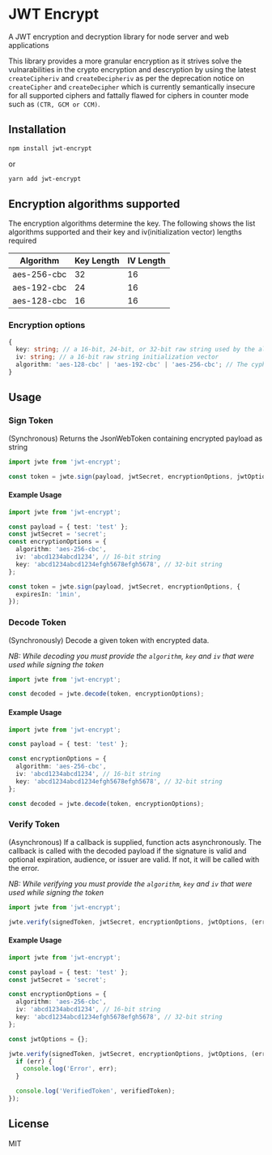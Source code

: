 # JWT Encrypt

A JWT encryption and decryption library for node server and web applications

This library provides a more granular encryption as it strives solve the vulnarabilities in the crypto encryption and descryption by using the latest `createCipheriv` and `createDecipheriv` as per the deprecation notice on `createCipher` and `createDecipher` which is currently semantically insecure for all supported ciphers and fattally flawed for ciphers in counter mode such as `(CTR, GCM or CCM)`.

## Installation

```bash
npm install jwt-encrypt
```

or

```bash
yarn add jwt-encrypt
```

## Encryption algorithms supported

The encryption algorithms determine the key. The following shows the list algorithms supported and their key and iv(initialization vector) lengths required

| **Algorithm** | **Key Length** | **IV Length** |
| ------------- | -------------- | ------------- |
| aes-256-cbc   | 32             | 16            |
| aes-192-cbc   | 24             | 16            |
| aes-128-cbc   | 16             | 16            |

### Encryption options

```ts
{
  key: string; // a 16-bit, 24-bit, or 32-bit raw string used by the algorithms
  iv: string; // a 16-bit raw string initialization vector
  algorithm: 'aes-128-cbc' | 'aes-192-cbc' | 'aes-256-cbc'; // The cypher algorithm to be used to  encrypt the payload
}
```

## Usage

### Sign Token

(Synchronous) Returns the JsonWebToken containing encrypted payload as string

```ts
import jwte from 'jwt-encrypt';

const token = jwte.sign(payload, jwtSecret, encryptionOptions, jwtOptions);
```

#### Example Usage

```ts
import jwte from 'jwt-encrypt';

const payload = { test: 'test' };
const jwtSecret = 'secret';
const encryptionOptions = {
  algorithm: 'aes-256-cbc',
  iv: 'abcd1234abcd1234', // 16-bit string
  key: 'abcd1234abcd1234efgh5678efgh5678', // 32-bit string
};

const token = jwte.sign(payload, jwtSecret, encryptionOptions, {
  expiresIn: '1min',
});
```

### Decode Token

(Synchronously) Decode a given token with encrypted data.

_NB: While decoding you must provide the `algorithm`, `key` and `iv` that were used while signing the token_

```ts
import jwte from 'jwt-encrypt';

const decoded = jwte.decode(token, encryptionOptions);
```

#### Example Usage

```ts
import jwte from 'jwt-encrypt';

const payload = { test: 'test' };

const encryptionOptions = {
  algorithm: 'aes-256-cbc',
  iv: 'abcd1234abcd1234', // 16-bit string
  key: 'abcd1234abcd1234efgh5678efgh5678', // 32-bit string
};

const decoded = jwte.decode(token, encryptionOptions);
```

### Verify Token

(Asynchronous) If a callback is supplied, function acts asynchronously. The callback is called with the decoded payload if the signature is valid and optional expiration, audience, or issuer are valid. If not, it will be called with the error.

_NB: While verifying you must provide the `algorithm`, `key` and `iv` that were used while signing the token_

```ts
import jwte from 'jwt-encrypt';

jwte.verify(signedToken, jwtSecret, encryptionOptions, jwtOptions, (err, verifiedToken) => {});
```

#### Example Usage

```ts
import jwte from 'jwt-encrypt';

const payload = { test: 'test' };
const jwtSecret = 'secret';

const encryptionOptions = {
  algorithm: 'aes-256-cbc',
  iv: 'abcd1234abcd1234', // 16-bit string
  key: 'abcd1234abcd1234efgh5678efgh5678', // 32-bit string
};

const jwtOptions = {};

jwte.verify(signedToken, jwtSecret, encryptionOptions, jwtOptions, (err, verifiedToken) => {
  if (err) {
    console.log('Error', err);
  }

  console.log('VerifiedToken', verifiedToken);
});
```

## License

MIT
